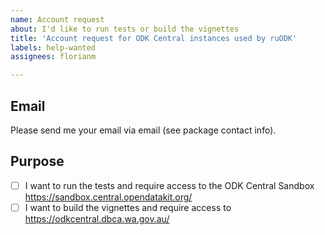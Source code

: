 ```yaml
---
name: Account request
about: I'd like to run tests or build the vignettes
title: 'Account request for ODK Central instances used by ruODK'
labels: help-wanted
assignees: florianm

---
```


## Email
Please send me your email via email (see package contact info).

## Purpose

- [ ] I want to run the tests and require access to the ODK Central Sandbox 
  https://sandbox.central.opendatakit.org/
- [ ] I want to build the vignettes and require access to 
  https://odkcentral.dbca.wa.gov.au/